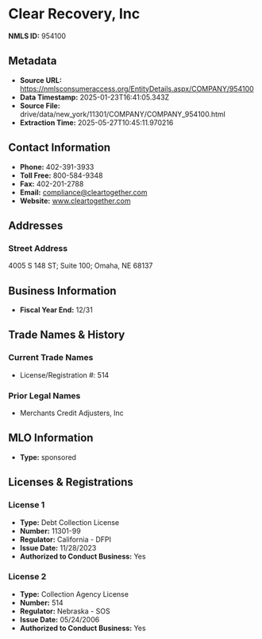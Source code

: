 # Clear Recovery, Inc

**NMLS ID:** 954100

## Metadata
- **Source URL:** https://nmlsconsumeraccess.org/EntityDetails.aspx/COMPANY/954100
- **Data Timestamp:** 2025-01-23T16:41:05.343Z
- **Source File:** drive/data/new_york/11301/COMPANY/COMPANY_954100.html
- **Extraction Time:** 2025-05-27T10:45:11.970216

## Contact Information
- **Phone:** 402-391-3933
- **Toll Free:** 800-584-9348
- **Fax:** 402-201-2788
- **Email:** compliance@cleartogether.com
- **Website:** www.cleartogether.com

## Addresses
### Street Address
4005 S 148 ST; Suite 100; Omaha, NE 68137

## Business Information
- **Fiscal Year End:** 12/31

## Trade Names & History
### Current Trade Names
- License/Registration #: 514

### Prior Legal Names
- Merchants Credit Adjusters, Inc

## MLO Information
- **Type:** sponsored

## Licenses & Registrations

### License 1
- **Type:** Debt Collection License
- **Number:** 11301-99
- **Regulator:** California - DFPI
- **Issue Date:** 11/28/2023
- **Authorized to Conduct Business:** Yes

### License 2
- **Type:** Collection Agency License
- **Number:** 514
- **Regulator:** Nebraska - SOS
- **Issue Date:** 05/24/2006
- **Authorized to Conduct Business:** Yes

